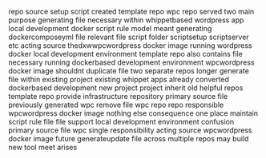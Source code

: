 repo source setup script created template repo wpc repo served two main purpose generating file necessary within whippetbased wordpress app local development docker script rule model meant generating dockercomposeyml file relevant file script folder scriptsetup scriptserver etc acting source thedxwwpcwordpress docker image running wordpress docker local development environment template repo also contains file necessary running dockerbased development environment wpcwordpress docker image shouldnt duplicate file two separate repos longer generate file within existing project existing whippet apps already converted dockerbased development new project project inherit old helpful repos template repo provide infrastructure repository primary source file previously generated wpc remove file wpc repo repo responsible wpcwordpress docker image nothing else consequence one place maintain script rule file file support local development environment confusion primary source file wpc single responsibility acting source wpcwordpress docker image future generateupdate file across multiple repos may build new tool meet arises